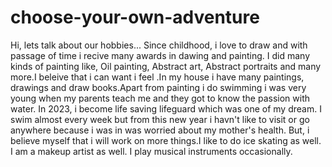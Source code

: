 # choose-your-own-adventure
Hi, lets talk about our hobbies...
Since childhood, i love to draw and with passage of time i recive many awards in dawing and painting. I did many kinds of painting like, Oil painting, Abstract art, Abstract portraits and many more.I beleive that i can want i feel .In my house i have many paintings, drawings and draw books.Apart from painting i do swimming i was very young when my parents teach me and they got to know the passion with water. In 2023, i become life saving lifeguard which was one of my dream. I swim almost every week but from this new year i havn't like to visit or go anywhere because i was in was worried about my mother's health. But, i believe myself that i will work on more things.I like to do ice skating as well. I am a makeup artist as well. I play musical instruments occasionally.